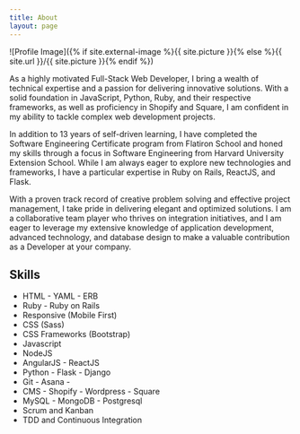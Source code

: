 ```yaml
---
title: About
layout: page
---
```

![Profile Image]({% if site.external-image %}{{ site.picture }}{% else %}{{ site.url }}/{{ site.picture }}{% endif %})

<p>As a highly motivated Full-Stack Web Developer, I bring a wealth of technical expertise and a passion for delivering innovative solutions. With a solid foundation in JavaScript, Python, Ruby, and their respective frameworks, as well as proficiency in Shopify and Square, I am confident in my ability to tackle complex web development projects.</p>

<p>In addition to 13 years of self-driven learning, I have completed the Software Engineering Certificate program from Flatiron School and honed my skills through a focus in Software Engineering from Harvard University Extension School. While I am always eager to explore new technologies and frameworks, I have a particular expertise in Ruby on Rails, ReactJS, and Flask.</p>

<p>With a proven track record of creative problem solving and effective project management, I take pride in delivering elegant and optimized solutions. I am a collaborative team player who thrives on integration initiatives, and I am eager to leverage my extensive knowledge of application development, advanced technology, and database design to make a valuable contribution as a Developer at your company.</p>

<h2>Skills</h2>

<ul class="skill-list">
	<li>HTML - YAML - ERB</li>
	<li>Ruby - Ruby on Rails</li>
	<li>Responsive (Mobile First)</li>
	<li>CSS (Sass)</li>
	<li>CSS Frameworks (Bootstrap)</li>
	<li>Javascript</li>
	<li>NodeJS</li>
	<li>AngularJS - ReactJS</li>
	<li>Python - Flask - Django</li>
	<li>Git - Asana - </li>
	<li>CMS - Shopify - Wordpress - Square</li>
	<li>MySQL - MongoDB - Postgresql</li>
	<li>Scrum and Kanban</li>
	<li>TDD and Continuous Integration</li>
</ul>
<!-- 
<h2>Projects</h2>

<ul>
	<li><a href="https://github.com/">Lorem Lorem</a></li>
	<li><a href="https://github.com/">Ipsum Dolor</a></li>
	<li><a href="https://github.com/">Dolor Lorem</a></li>
</ul> -->
